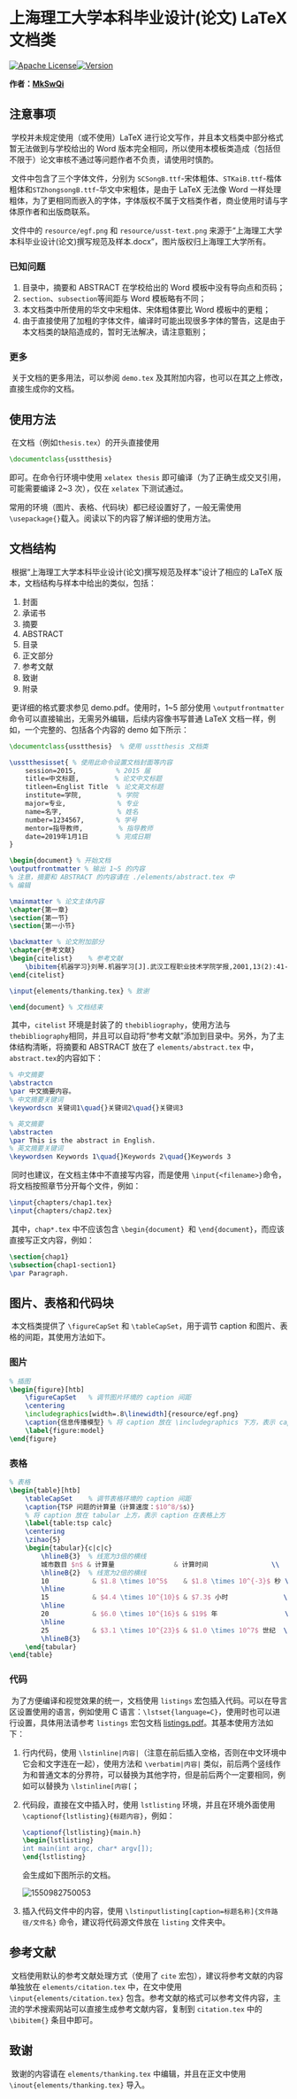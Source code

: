 # 上海理工大学本科毕业设计(论文) LaTeX 文档类

[![Apache License](https://img.shields.io/badge/LICENSE-Apache-orange.svg)]()[![Version](https://img.shields.io/badge/version-2-yellow.svg)]()

**作者：[MkSwQi](http://frank.xin)**

## 注意事项

​        学校并未规定使用（或不使用）LaTeX 进行论文写作，并且本文档类中部分格式暂无法做到与学校给出的 Word 版本完全相同，所以使用本模板类造成（包括但不限于）论文审核不通过等问题作者不负责，请使用时慎酌。

​        文件中包含了三个字体文件，分别为 `SCSongB.ttf`-宋体粗体、`STKaiB.ttf`-楷体粗体和`STZhongsongB.ttf`-华文中宋粗体，是由于 LaTeX 无法像 Word 一样处理粗体，为了更相同而嵌入的字体，字体版权不属于文档类作者，商业使用时请与字体原作者和出版商联系。

​        文件中的 `resource/egf.png` 和 `resource/usst-text.png` 来源于“上海理工大学本科毕业设计(论文)撰写规范及样本.docx”，图片版权归上海理工大学所有。

### 已知问题

1. 目录中，摘要和 ABSTRACT 在学校给出的 Word 模板中没有导向点和页码；
2. `section`、`subsection`等间距与 Word 模板略有不同；
3. 本文档类中所使用的华文中宋粗体、宋体粗体要比 Word 模板中的更粗；
4. 由于直接使用了加粗的字体文件，编译时可能出现很多字体的警告，这是由于本文档类的缺陷造成的，暂时无法解决，请注意甄别；

### 更多

​        关于文档的更多用法，可以参阅 `demo.tex` 及其附加内容，也可以在其之上修改，直接生成你的文档。

## 使用方法

​        在文档（例如`thesis.tex`）的开头直接使用

```latex
\documentclass{usstthesis}
```

即可。在命令行环境中使用 `xelatex thesis` 即可编译（为了正确生成交叉引用，可能需要编译 2~3 次），仅在 `xelatex` 下测试通过。

常用的环境（图片、表格、代码块）都已经设置好了，一般无需使用`\usepackage{}`载入。阅读以下的内容了解详细的使用方法。

## 文档结构

​        根据“上海理工大学本科毕业设计(论文)撰写规范及样本”设计了相应的 LaTeX 版本，文档结构与样本中给出的类似，包括：

1. 封面
2. 承诺书
3. 摘要
4. ABSTRACT
5. 目录
6. 正文部分
7. 参考文献
8. 致谢
9. 附录

​        更详细的格式要求参见 demo.pdf。使用时，1~5 部分使用 `\outputfrontmatter` 命令可以直接输出，无需另外编辑，后续内容像书写普通 LaTeX 文档一样，例如，一个完整的、包括各个内容的 demo 如下所示：

```latex
\documentclass{usstthesis}	% 使用 usstthesis 文档类

\usstthesisset{	% 使用此命令设置文档封面等内容
    session=2015,          % 2015 届
    title=中文标题,         % 论文中文标题
    titleen=Englist Title  % 论文英文标题
    institute=学院,         % 学院
    major=专业,             % 专业
    name=名字,              % 姓名
    number=1234567,        % 学号
    mentor=指导教师,         % 指导教师
    date=2019年1月1日       % 完成日期
}

\begin{document} % 开始文档
\outputfrontmatter % 输出 1~5 的内容
% 注意，摘要和 ABSTRACT 的内容请在 ./elements/abstract.tex 中
% 编辑

\mainmatter % 论文主体内容
\chapter{第一章}
\section{第一节}
\section{第一小节}

\backmatter % 论文附加部分
\chapter{参考文献}
\begin{citelist}	% 参考文献
    \bibitem{机器学习}刘琴.机器学习[J].武汉工程职业技术学院学报,2001,13(2):41-44.
\end{citelist}

\input{elements/thanking.tex} % 致谢

\end{document} % 文档结束
```

​        其中，`citelist` 环境是封装了的 `thebibliography`，使用方法与 `thebibliography`相同，并且可以自动将“参考文献”添加到目录中。另外，为了主体结构清晰，将摘要和 ABSTRACT 放在了 `elements/abstract.tex` 中，`abstract.tex`的内容如下：

```latex
% 中文摘要
\abstractcn
\par 中文摘要内容。
% 中文摘要关键词
\keywordscn 关键词1\quad{}关键词2\quad{}关键词3

% 英文摘要
\abstracten
\par This is the abstract in English.
% 英文摘要关键词
\keywordsen Keywords 1\quad{}Keywords 2\quad{}Keywords 3
```

​        同时也建议，在文档主体中不直接写内容，而是使用 `\input{<filename>}`命令，将文档按照章节分开每个文件，例如：

``` latex
\input{chapters/chap1.tex}
\input{chapters/chap2.tex}
```

​        其中，`chap*.tex` 中不应该包含 `\begin{document} `和 `\end{document}`，而应该直接写正文内容，例如：

```latex
\section{chap1}
\subsection{chap1-section1}
\par Paragraph.
```

## 图片、表格和代码块

​        本文档类提供了 `\figureCapSet` 和 `\tableCapSet`，用于调节 caption 和图片、表格的间距，其使用方法如下。

### 图片

```latex
% 插图
\begin{figure}[htb]
    \figureCapSet	% 调节图片环境的 caption 间距
    \centering
    \includegraphics[width=.8\linewidth]{resource/egf.png}
    \caption{信息传播模型} % 将 caption 放在 \includegraphics 下方，表示 caption 在图片下方
    \label{figure:model}
\end{figure}
```

### 表格

```latex
% 表格
\begin{table}[htb]
    \tableCapSet    % 调节表格环境的 caption 间距
    \caption{TSP 问题的计算量（计算速度：$10^8/$s）}
    % 将 caption 放在 tabular 上方，表示 caption 在表格上方
    \label{table:tsp calc}
    \centering
    \zihao{5}
    \begin{tabular}{c|c|c}
        \hlineB{3}  % 线宽为3倍的横线
        城市数目 $n$ & 计算量               & 计算时间                \\
        \hlineB{2}  % 线宽为2倍的横线
        10           & $1.8 \times 10^5$    & $1.8 \times 10^{-3}$ 秒 \\
        \hline
        15           & $4.4 \times 10^{10}$ & $7.3$ 小时              \\
        \hline
        20           & $6.0 \times 10^{16}$ & $19$ 年                 \\
        \hline
        25           & $3.1 \times 10^{23}$ & $1.0 \times 10^7$ 世纪  \\
        \hlineB{3}
    \end{tabular}
\end{table}
```

### 代码

​        为了方便编译和视觉效果的统一，文档使用 `listings` 宏包插入代码。可以在导言区设置使用的语言，例如使用 C 语言：`\lstset{language=C}`，使用时也可以进行设置，具体用法请参考 `listings` 宏包文档 [listings.pdf](http://mirrors.ctan.org/macros/latex/contrib/listings/listings.pdf)。其基本使用方法如下：
1. 行内代码，使用 `\lstinline|内容|`（注意在前后插入空格，否则在中文环境中它会和文字连在一起），使用方法和 `\verbatim|内容|` 类似，前后两个竖线作为和普通文本的分界符，可以替换为其他字符，但是前后两个一定要相同，例如可以替换为 `\lstinline[内容[`；

2. 代码段，直接在文中插入时，使用 `lstlisting` 环境，并且在环境外面使用 `\captionof{lstlisting}{标题内容}`，例如：

   ```latex
   \captionof{lstlisting}{main.h}
   \begin{lstlisting}
   int main(int argc, char* argv[]);
   \end{lstlisting}
   ```

   会生成如下图所示的文档。

   ![1550982750053](../images/1550982750053.png)

3. 插入代码文件中的内容，使用 `\lstinputlisting[caption=标题名称]{文件路径/文件名}` 命令，建议将代码源文件放在 `listing` 文件夹中。

## 参考文献

​        文档使用默认的参考文献处理方式（使用了 `cite` 宏包），建议将参考文献的内容单独放在 `elements/citation.tex` 中，在文中使用 `\input{elements/citation.tex}` 包含。参考文献的格式可以参考文件内容，主流的学术搜索网站可以直接生成参考文献内容，复制到 `citation.tex` 中的 `\bibitem{}` 条目中即可。

## 致谢

​        致谢的内容请在 `elements/thanking.tex` 中编辑，并且在正文中使用 `\inout{elements/thanking.tex}` 导入。
